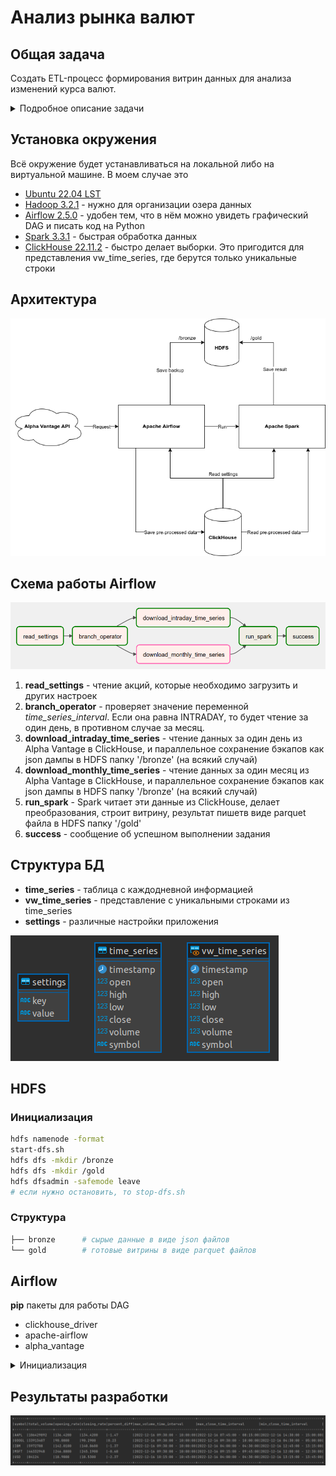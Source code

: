 # Анализ рынка валют

## Общая задача
Создать ETL-процесс формирования витрин данных для анализа изменений курса валют.

<details>
  <summary>Подробное описание задачи</summary>

Разработать скрипты загрузки данных в 2-х режимах:
- Инициализирующий – загрузка полного слепка данных источника
- Инкрементальный – загрузка дельты данных за прошедшие сутки

Организовать правильную структуру хранения данных

- Сырой слой данных
- Промежуточный слой
- Слой витрин

В качестве результата работы программного продукта необходимо написать скрипт, который формирует витрину данных следующего содержания

- Название валюты
- Суммарный объем торгов за последние сутки
- Курс валюты на момент открытия торгов для данных суток
- Курс валюты на момент закрытия торгов для данных суток
- Разница(в %) курса с момента открытия до момента закрытия торгов для данных суток
- Минимальный временной интервал, на котором был зафиксирован самый крупный объем торгов для данных суток
- Минимальный временной интервал, на котором был зафиксирован максимальный курс для данных суток
- Минимальный временной интервал, на котором был зафиксирован минимальный курс торгов для данных суток

**Дополнение**:

В качестве основы витрины необходимо выбрать 5-10 различных валют или акций компаний.

**Источники**:

https://www.alphavantage.co/
</details>



## Установка окружения

Всё окружение будет устанавливаться на локальной либо на виртуальной машине. В моем случае это

- [Ubuntu 22.04 LST](https://ubuntu.com/tutorials/install-ubuntu-desktop#1-overview)
- [Hadoop 3.2.1](https://hadoop.apache.org/docs/stable/hadoop-project-dist/hadoop-common/SingleCluster.html#Pseudo-Distributed_Operation) - нужно для организации озера данных
- [Airflow 2.5.0](https://airflow.apache.org/docs/apache-airflow/stable/start.html) - удобен тем, что в нём можно увидеть графический DAG и писать код на Python
- [Spark 3.3.1](https://spark.apache.org/downloads.html) - быстрая обработка данных
- [ClickHouse 22.11.2](./clickhouse) - быстро делает выборки. Это пригодится для представления vw_time_series, где берутся только уникальные строки


## Архитектура

![График1](images/diagram.drawio.png)

## Схема работы Airflow

![График1](images/dag.png)

1. **read_settings** - чтение акций, которые необходимо загрузить и других настроек
1. **branch_operator** - проверяет значение переменной *time_series_interval*. Если она равна INTRADAY, то будет чтение за один день, в противном случае за месяц.
1. **download_intraday_time_series** - чтение данных за один день из Alpha Vantage в ClickHouse, и параллельное сохранение бэкапов как json дампы в HDFS папку '/bronze' (на всякий случай)
1. **download_monthly_time_series** - чтение данных за один месяц из Alpha Vantage в ClickHouse, и параллельное сохранение бэкапов как json дампы в HDFS папку '/bronze' (на всякий случай)
1. **run_spark** - Spark читает эти данные из ClickHouse, делает преобразования, строит витрину, результат пишетв виде parquet файла в HDFS папку '/gold'
1. **success** - сообщение об успешном выполнении задания


## Структура БД
- **time_series** - таблица с каждодневной информацией
- **vw_time_series** - представление с уникальными строками из time_series
- **settings** - различные настройки приложения

![График1](images/er.png)


## HDFS

### Инициализация

```bash
hdfs namenode -format
start-dfs.sh
hdfs dfs -mkdir /bronze
hdfs dfs -mkdir /gold
hdfs dfsadmin -safemode leave  
# если нужно остановить, то stop-dfs.sh
```

### Структура

```bash
├── bronze      # сырые данные в виде json файлов
└── gold        # готовые витрины в виде parquet файлов
```


## Airflow

**pip** пакеты для работы DAG
- clickhouse_driver
- apache-airflow
- alpha_vantage

<details>
  <summary>Инициализация</summary>

```bash
# Airflow needs a home. `~/airflow` is the default, but you can put it
# somewhere else if you prefer (optional)
export AIRFLOW_HOME=~/airflow

# Install Airflow using the constraints file
AIRFLOW_VERSION=2.5.0
PYTHON_VERSION="$(python --version | cut -d " " -f 2 | cut -d "." -f 1-2)"
# For example: 3.7
CONSTRAINT_URL="https://raw.githubusercontent.com/apache/airflow/constraints-${AIRFLOW_VERSION}/constraints-${PYTHON_VERSION}.txt"
# For example: https://raw.githubusercontent.com/apache/airflow/constraints-2.5.0/constraints-3.7.txt
pip install "apache-airflow==${AIRFLOW_VERSION}" --constraint "${CONSTRAINT_URL}"

# set your key
export ALPHAVANTAGE_KEY=...

# The Standalone command will initialise the database, make a user,
# and start all components for you.
airflow standalone

# Visit localhost:8080 in the browser and use the admin account details
# shown on the terminal to login.
# Enable the example_bash_operator dag in the home page
```
</details>

## Результаты разработки

![График1](images/result.png)

